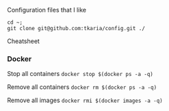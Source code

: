 Configuration files that I like
```
cd ~;
git clone git@github.com:tkaria/config.git ./
```

Cheatsheet
### Docker 
Stop all containers
`docker stop $(docker ps -a -q)`

Remove all containers
`docker rm $(docker ps -a -q)`

Remove all images
`docker rmi $(docker images -a -q)`

